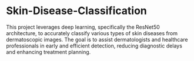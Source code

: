 # Skin-Disease-Classification
This project leverages deep learning, specifically the ResNet50 architecture, to accurately classify various types of skin diseases from dermatoscopic images. The goal is to assist dermatologists and healthcare professionals in early and efficient detection, reducing diagnostic delays and enhancing treatment planning.
